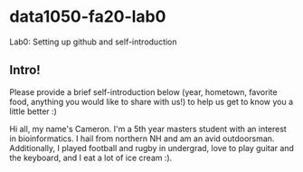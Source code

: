 # data1050-fa20-lab0
Lab0: Setting up github and self-introduction
## Intro!
Please provide a brief self-introduction below (year, hometown, favorite food, anything you would like to share with us!) to help us get to know you a little better :)

Hi all, my name's Cameron. I'm a 5th year masters student with an interest in bioinformatics. I hail from northern NH and am an avid outdoorsman. Additionally, I played football and rugby in undergrad, love to play guitar and the keyboard, and I eat a lot of ice cream :).  
